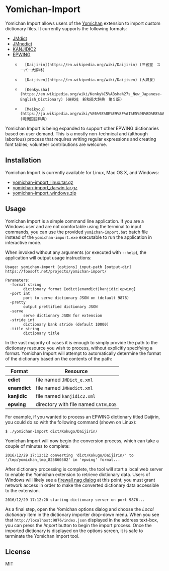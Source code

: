 # Yomichan-Import #

Yomichan Import allows users of the [Yomichan](https://foosoft.net/projects/yomichan) extension to import custom dictionary files. It currently
supports the following formats:

*   [JMdict](http://www.edrdg.org/jmdict/edict_doc.html)
*   [JMnedict](http://www.edrdg.org/enamdict/enamdict_doc.html)
*   [KANJIDIC2](http://www.edrdg.org/kanjidic/kanjd2index.html)
*   [EPWING](https://ja.wikipedia.org/wiki/EPWING)
    *       [Daijirin](https://en.wikipedia.org/wiki/Daijirin) (三省堂　スーパー大辞林)
    *       [Daijisen](https://en.wikipedia.org/wiki/Daijisen) (大辞泉)
    *       [Kenkyusha](https://en.wikipedia.org/wiki/Kenky%C5%ABsha%27s_New_Japanese-English_Dictionary) (研究社　新和英大辞典　第５版)
    *       [Meikyou](https://ja.wikipedia.org/wiki/%E6%98%8E%E9%8F%A1%E5%9B%BD%E8%AA%9E%E8%BE%9E%E5%85%B8) (明鏡国語辞典)

Yomichan Import is being expanded to support other EPWING dictionaries based on user demand. This is a mostly
non-technical and (although laborious) process that requires writing regular expressions and creating font tables;
volunteer contributions are welcome.

## Installation ##

Yomichan Import is currently available for Linux, Mac OS X, and Windows:

*   [yomichan-import_linux.tar.gz](https://foosoft.net/projects/yomichan-import/dl/yomichan-import_linux.tar.gz)
*   [yomichan-import_darwin.tar.gz](https://foosoft.net/projects/yomichan-import/dl/yomichan-import_darwin.tar.gz)
*   [yomichan-import_windows.zip](https://foosoft.net/projects/yomichan-import/dl/yomichan-import_windows.zip)

## Usage ##

Yomichan Import is a simple command line application. If you are a Windows user and are not comfortable using the
terminal to input commands, you can use the provided `yomichan-import.bat` batch file instead of the
`yomichan-import.exe` executable to run the application in interactive mode.

When invoked without any arguments (or executed with `--help`), the application will output usage instructions:

```
Usage: yomichan-import [options] input-path [output-dir]
https://foosoft.net/projects/yomichan-import/

Parameters:
  -format string
    	dictionary format [edict|enamdict|kanjidic|epwing]
  -port int
    	port to serve dictionary JSON on (default 9876)
  -pretty
    	output prettified dictionary JSON
  -serve
    	serve dictionary JSON for extension
  -stride int
    	dictionary bank stride (default 10000)
  -title string
    	dictionary title
```

In the vast majority of cases it is enough to simply provide the path to the dictionary resource you wish to process,
without explicitly specifying a format. Yomichan Import will attempt to automatically determine the format of the
dictionary based on the contents of the path:

| Format       | Resource                             |
| ------------ | ------------------------------------ |
| **edict**    | file named `JMDict_e.xml`            |
| **enamdict** | file named `JMNedict.xml`            |
| **kanjidic** | file named `kanjidic2.xml`           |
| **epwing**   | directory with file named `CATALOGS` |

For example, if you wanted to process an EPWING dictionary titled Daijirin, you could do so with the following command
(shown on Linux):

```
$ ./yomichan-import dict/Kokugo/Daijirin/
```

Yomichan Import will now begin the conversion process, which can take a couple of minutes to complete:

```
2016/12/29 17:12:12 converting 'dict/Kokugo/Daijirin/' to '/tmp/yomichan_tmp_825860502' in 'epwing' format...
```

After dictionary processing is complete, the tool will start a local web server to enable the Yomichan extension to
retrieve dictionary data. Users of Windows will likely see a [firewall nag dialog](https://foosoft.net/projects/yomichan-import/img/firewall.png) at this point; you
must grant network access in order to make the converted dictionary data accessible to the extension.

```
2016/12/29 17:12:20 starting dictionary server on port 9876...
```

As a final step, open the Yomichan options dialog and choose the *Local dictionary* item in the dictionary importer
drop-down menu. When you see that `http://localhost:9876/index.json` displayed in the address text-box, you can press
the *Import* button to begin the import process. Once the imported dictionary is displayed on the options screen, it is
safe to terminate the Yomichan Import tool.

## License ##

MIT
